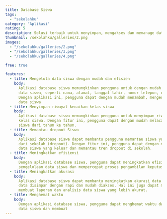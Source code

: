 ```yaml
---
title: Database Siswa
tags:
  - "sekolahku"
category: "Aplikasi"
rating: 5
description: Solusi terbaik untuk menyimpan, mengakses dan memanage data siswa secara efisien, termasuk data kenaikan kelas
thumbnail: /sekolahku/galleries/2.png
images:
  - "/sekolahku/galleries/2.png"
  - "/sekolahku/galleries/3.png"
  - "/sekolahku/galleries/4.png"

free: true

features:
  - title: Mengelola data siswa dengan mudah dan efisien
    body:
      Aplikasi database siswa memungkinkan pengguna untuk dengan mudah mengelola
      data siswa, seperti nama, alamat, tanggal lahir, nomor telepon, dan lain-lain.
      Dengan aplikasi ini, pengguna dapat dengan mudah menambah, mengedit, dan menghapus
      data siswa
  - title: Menyimpan riwayat kenaikan kelas siswa
    body:
      Aplikasi database siswa memungkinkan pengguna untuk menyimpan riwayat kenaikan
      kelas siswa. Dengan fitur ini, pengguna dapat dengan mudah melacak kenaikan kelas
      siswa dari tahun ke tahun.
  - title: Memantau dropout Siswa
    body:
      Aplikasi database siswa dapat membantu pengguna memantau siswa yang keluar
      dari sekolah (dropout). Dengan fitur ini, pengguna dapat dengan mudah melihat
      data siswa yang keluar dan memantau tren dropout di sekolah.
  - title: Meningkatkan efisiensi
    body:
      Dengan aplikasi database siswa, pengguna dapat meningkatkan efisiensi dalam
      pengelolaan data siswa dan mempercepat proses pengambilan keputusan
  - title: Meningkatkan akurasi
    body:
      Aplikasi database siswa dapat membantu meningkatkan akurasi data siswa karena
      data disimpan dengan rapi dan mudah diakses. Hal ini juga dapat membantu dalam
      membuat laporan dan analisis data siswa yang lebih akurat.
  - title: Menghemat waktu
    body:
      Dengan aplikasi database siswa, pengguna dapat menghemat waktu dalam mengelola
      data siswa dan membuat
---
```

